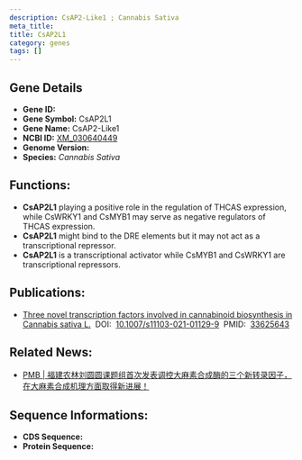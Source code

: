 ```yaml
---
description: CsAP2-Like1 ; Cannabis Sativa
meta_title:
title: CsAP2L1
category: genes
tags: []
---
```


## Gene Details
- **Gene ID:**	[]()
- **Gene Symbol:** CsAP2L1
- **Gene Name:** CsAP2-Like1
- **NCBI ID:** [XM_030640449](https://www.ncbi.nlm.nih.gov/gene/?term=XM_030640449)
- **Genome Version:** []()
- **Species:** *Cannabis Sativa*

## Functions:
   - **CsAP2L1** playing a positive role in the regulation of THCAS expression, while CsWRKY1 and CsMYB1 may serve as negative regulators of THCAS expression.
   - **CsAP2L1** might bind to the DRE elements but it may not act as a transcriptional repressor.
   - **CsAP2L1** is a transcriptional activator while CsMYB1 and CsWRKY1 are transcriptional repressors.

## Publications:
   - [Three novel transcription factors involved in cannabinoid biosynthesis in Cannabis sativa L.]( https://link.springer.com/article/10.1007/s11103-021-01129-9)&nbsp;&nbsp;DOI:&nbsp;&nbsp;[10.1007/s11103-021-01129-9](https://link.springer.com/article/10.1007/s11103-021-01129-9)&nbsp;&nbsp;PMID:&nbsp;&nbsp;[33625643](https://pubmed.ncbi.nlm.nih.gov/33625643/)

## Related News:
   - [PMB | 福建农林刘圆圆课题组首次发表调控大麻素合成酶的三个新转录因子，在大麻素合成机理方面取得新进展！](https://mp.weixin.qq.com/s?__biz=MzIyOTY2NDYyNQ==&mid=2247509120&idx=3&sn=f808e63451c7dfec758434c1e66aedf4&chksm=e8bdd69edfca5f884a52e6aa25ff1c835b39ad7c1422ab6f1d753ab86482f8f59ba3f8bb865f&scene=27#wechat_redirect)

## Sequence Informations:
- **CDS Sequence:**
- **Protein Sequence:**
